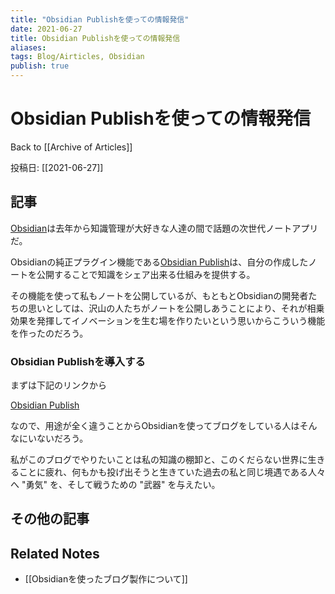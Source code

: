 ```yaml
---
title: "Obsidian Publishを使っての情報発信"
date: 2021-06-27
title: Obsidian Publishを使っての情報発信
aliases:
tags: Blog/Airticles, Obsidian
publish: true
---
```

# Obsidian Publishを使っての情報発信
Back to [[Archive of Articles]] 

投稿日: [[2021-06-27]]

## 記事
[Obsidian](https://obsidian.md/)は去年から知識管理が大好きな人達の間で話題の次世代ノートアプリだ。

Obsidianの純正プラグイン機能である[Obsidian Publish](https://obsidian.md/publish)は、自分の作成したノートを公開することで知識をシェア出来る仕組みを提供する。

その機能を使って私もノートを公開しているが、もともとObsidianの開発者たちの思いとしては、沢山の人たちがノートを公開しあうことにより、それが相乗効果を発揮してイノベーションを生む場を作りたいという思いからこういう機能を作ったのだろう。

### Obsidian Publishを導入する
まずは下記のリンクから

[Obsidian Publish](https://obsidian.md/publish)


なので、用途が全く違うことからObsidianを使ってブログをしている人はそんなにいないだろう。

私がこのブログでやりたいことは私の知識の棚卸と、このくだらない世界に生きることに疲れ、何もかも投げ出そうと生きていた過去の私と同じ境遇である人々へ "勇気" を、そして戦うための "武器" を与えたい。

## その他の記事






## Related Notes
- [[Obsidianを使ったブログ製作について]]
